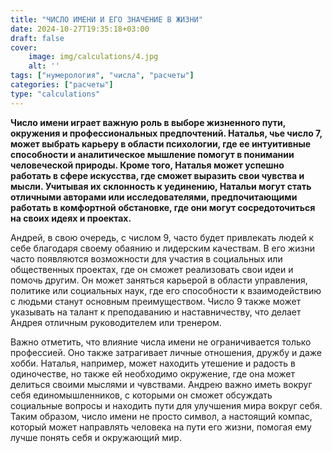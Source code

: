 ```yaml
---
title: "ЧИСЛО ИМЕНИ И ЕГО ЗНАЧЕНИЕ В ЖИЗНИ"
date: 2024-10-27T19:35:18+03:00
draft: false
cover:
    image: img/calculations/4.jpg
    alt: ''
tags: ["нумерология", "числа", "расчеты"]
categories: ["расчеты"]
type: "calculations"
---
```


**Число имени играет важную роль в выборе жизненного пути, окружения и профессиональных предпочтений. Наталья, чье число 7, может выбрать карьеру в области психологии, где ее интуитивные способности и аналитическое мышление помогут в понимании человеческой природы. Кроме того, Наталья может успешно работать в сфере искусства, где сможет выразить свои чувства и мысли. Учитывая их склонность к уединению, Натальи могут стать отличными авторами или исследователями, предпочитающими работать в комфортной обстановке, где они могут сосредоточиться на своих идеях и проектах.**

Андрей, в свою очередь, с числом 9, часто будет привлекать людей к себе благодаря своему обаянию и лидерским качествам. В его жизни часто появляются возможности для участия в социальных или общественных проектах, где он сможет реализовать свои идеи и помочь другим. Он может заняться карьерой в области управления, политике или социальных наук, где его способности к взаимодействию с людьми станут основным преимуществом. Число 9 также может указывать на талант к преподаванию и наставничеству, что делает Андрея отличным руководителем или тренером.

Важно отметить, что влияние числа имени не ограничивается только профессией. Оно также затрагивает личные отношения, дружбу и даже хобби. Наталья, например, может находить утешение и радость в одиночестве, но также ей необходимо окружение, где она может делиться своими мыслями и чувствами. Андрею важно иметь вокруг себя единомышленников, с которыми он сможет обсуждать социальные вопросы и находить пути для улучшения мира вокруг себя. Таким образом, число имени не просто символ, а настоящий компас, который может направлять человека на пути его жизни, помогая ему лучше понять себя и окружающий мир.

